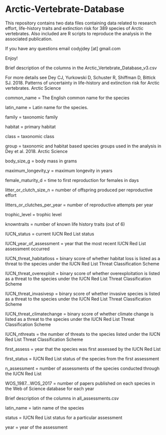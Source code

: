 # Arctic-Vertebrate-Database

This repository contains two data files containing data related to research effort, life-history traits and extinction risk for 389 species of Arctic vertebrates. Also included are R scripts to reproduce the analysis in the associated publication. 

If you have any questions email codyjdey [at] gmail.com

Enjoy!



Brief description of the columns in the Arctic_Vertebrate_Database_v3.csv

For more details see Dey CJ, Yurkowski D, Schuster R, Shiffman D, Bittick SJ. 2018. Patterns of uncertainty in life-history and extinction risk for Arctic vertebrates. Arctic Science


common_name = The English common name for the species

latin_name = Latin name for the species. 

family = taxonomic family

habitat = primary habitat 

class = taxonomic class

group = taxonomic and habitat based species groups used in the analysis in Dey et al. 2018. Arctic Science

body_size_g = body mass in grams

maximum_longevity_y = maximum longevity in years

female_maturity_d = time to first reproduction for females in days

litter_or_clutch_size_n = number of offspring produced per reproductive effort

litters_or_clutches_per_year = number of reproductive attempts per year

trophic_level = trophic level

knowntraits = number of known life history traits (out of 6)

IUCN_status = current IUCN Red List status

IUCN_year_of_assessment = year that the most recent IUCN Red List assessment occurred

IUCN_threat_habitatloss = binary score of whether habitat loss is listed as a threat to the species under the IUCN Red List Threat Classification Scheme

IUCN_threat_overexploit = binary score of whether overexploitation is listed as a threat to the species under the IUCN Red List Threat Classification Scheme

IUCN_threat_invasivesp = binary score of whether invasive species is listed as a threat to the species under the IUCN Red List Threat Classification Scheme

IUCN_threat_climatechange = binary score of whether climate change is listed as a threat to the species under the IUCN Red List Threat Classification Scheme

IUCN_nthreats = the number of threats to the species listed under the IUCN Red List Threat Classification Scheme

first_assess = year that the species was first assessed by the IUCN Red List

first_status = IUCN Red List status of the species from the first assessment

n_assessment = number of assessments of the species conducted through the IUCN Red List

WOS_1987…WOS_2017 = number of papers published on each species in the Web of Science database for each year 



Brief description of the columns in all_assessments.csv

latin_name = latin name of the species

status = IUCN Red List status for a particular assessment

year = year of the assessment
